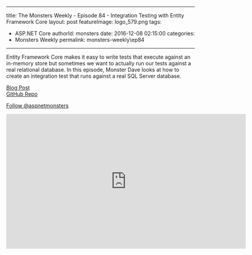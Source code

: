 
---
title: The Monsters Weekly - Episode 84 -  Integration Testing with Entity Framework Core
layout: post
featureImage: logo_579.png
tags: 
  - ASP.NET Core
authorId: monsters
date: 2016-12-08 02:15:00
categories:
  - Monsters Weekly
permalink: monsters-weekly\ep84
---

<p>Entity Framework Core makes it easy to write tests that execute against an in-memory store but sometimes we want to actually run our tests against a real relational database. In this episode, Monster Dave looks at how to create an integration test that runs against a real SQL Server database.</p><p><a href="https://www.aspnetmonsters.com/2016/11/2016-11-27-integration-testing-with-entity-framework-core-and-sql-server/">Blog Post</a><br><a href="https://github.com/AspNetMonsters/EntityFrameworkCoreIntegrationTest">GitHub Repo</a></p><p><a href="https://twitter.com/aspnetmonsters">Follow @aspnetmonsters</a></p> 

<!--more-->
<iframe src='https://channel9.msdn.com/Series/aspnetmonsters/ASPNET-Monsters-84-Integration-Testing-with-Entity-Framework-Core/player' width='640' height='360' allowFullScreen frameBorder='0'></iframe>
